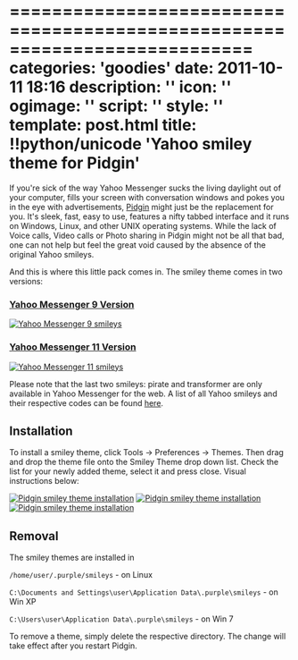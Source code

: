 ===========================================================================
categories: 'goodies'
date: 2011-10-11 18:16
description: ''
icon: ''
ogimage: ''
script: ''
style: ''
template: post.html
title: !!python/unicode 'Yahoo smiley theme for Pidgin'
===========================================================================

If you're sick of the way Yahoo Messenger sucks the living daylight out of your computer, fills your screen with conversation windows and pokes you in the eye with advertisements, [Pidgin](http://www.pidgin.im/) might just be the replacement for you. It's sleek, fast, easy to use, features a nifty tabbed interface and it runs on Windows, Linux, and other UNIX operating systems. While the lack of Voice calls, Video calls or Photo sharing in Pidgin might not be all that bad, one can not help but feel the great void caused by the absence of the original Yahoo smileys.

And this is where this little pack comes in. The smiley theme comes in two versions:

### [Yahoo Messenger 9 Version](Yahoo%20Messenger%209%20Smileys.tar.gz) ###

<a href="Yahoo%20Messenger%209%20Smileys.tar.gz"><img class="img-full" src="Yahoo%20Messenger%209%20Smileys.png" alt="Yahoo Messenger 9 smileys"></a>

### [Yahoo Messenger 11 Version](Yahoo%20Messenger%2011%20Smileys.tar.gz) ###

<a href="Yahoo%20Messenger%2011%20Smileys.tar.gz"><img class="img-full" src="Yahoo%20Messenger%2011%20Smileys.png" alt="Yahoo Messenger 11 smileys"></a>

Please note that the last two smileys: pirate and transformer are only available in Yahoo Messenger for the web. A list of all Yahoo smileys and their respective codes can be found [here](https://messenger.yahoo.com/features/emoticons/).



## Installation ##

To install a smiley theme, click Tools -> Preferences -> Themes. Then drag and drop the theme file onto the Smiley Theme drop down list. Check the list for your newly added theme, select it and press close. Visual instructions below:

<div class="img-container">
  <a href="install-01.png"><img src="install-01.png" alt="Pidgin smiley theme installation"></a>
  <a href="install-02.png"><img src="install-02.png" alt="Pidgin smiley theme installation"></a>
  <a href="install-03.png"><img src="install-03.png" alt="Pidgin smiley theme installation"></a>
</div>



## Removal ##

The smiley themes are installed in

`/home/user/.purple/smileys` - on Linux

`C:\Documents and Settings\user\Application Data\.purple\smileys` - on Win XP

`C:\Users\user\Application Data\.purple\smileys` - on Win 7

To remove a theme, simply delete the respective directory. The change will take effect after you restart Pidgin.
